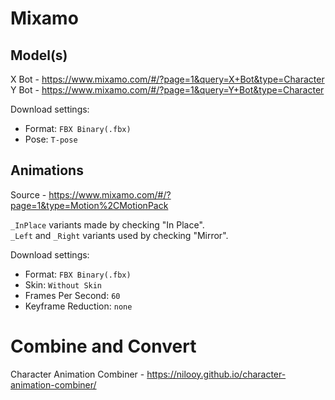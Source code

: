 # Mixamo

## Model(s)
X Bot - https://www.mixamo.com/#/?page=1&query=X+Bot&type=Character
Y Bot - https://www.mixamo.com/#/?page=1&query=Y+Bot&type=Character

Download settings:
  - Format: `FBX Binary(.fbx)`
  - Pose: `T-pose`

## Animations
Source - https://www.mixamo.com/#/?page=1&type=Motion%2CMotionPack

`_InPlace` variants made by checking "In Place".</br>
`_Left` and `_Right` variants used by checking "Mirror".</br>

Download settings:
 - Format: `FBX Binary(.fbx)`
 - Skin: `Without Skin`
 - Frames Per Second: `60`
 - Keyframe Reduction: `none`

# Combine and Convert
Character Animation Combiner - https://nilooy.github.io/character-animation-combiner/
